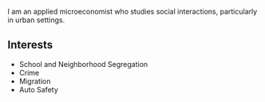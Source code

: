 I am an applied microeconomist who studies social interactions, particularly in urban settings.

## Interests
- School and Neighborhood Segregation
- Crime
- Migration
- Auto Safety

<!--
[![Analytics](https://ga-beacon.appspot.com/UA-78646709-2/starter-academic/readme?pixel)](https://github.com/igrigorik/ga-beacon)
-->
